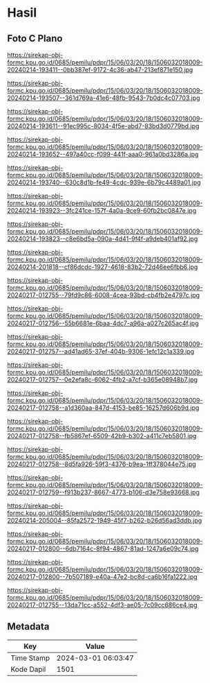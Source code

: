 # Hasil

## Foto C Plano

https://sirekap-obj-formc.kpu.go.id/0685/pemilu/pdpr/15/06/03/20/18/1506032018009-20240214-193411--0bb387ef-9172-4c36-ab47-213ef871e150.jpg

https://sirekap-obj-formc.kpu.go.id/0685/pemilu/pdpr/15/06/03/20/18/1506032018009-20240214-193507--361d769a-41e6-48fb-9543-7b0dc4c07703.jpg

https://sirekap-obj-formc.kpu.go.id/0685/pemilu/pdpr/15/06/03/20/18/1506032018009-20240214-193611--91ec995c-8034-4f5e-abd7-83bd3d0779bd.jpg

https://sirekap-obj-formc.kpu.go.id/0685/pemilu/pdpr/15/06/03/20/18/1506032018009-20240214-193652--497a40cc-f099-441f-aaa0-961a0bd3286a.jpg

https://sirekap-obj-formc.kpu.go.id/0685/pemilu/pdpr/15/06/03/20/18/1506032018009-20240214-193740--630c8d1b-fe49-4cdc-939e-6b79c4489a01.jpg

https://sirekap-obj-formc.kpu.go.id/0685/pemilu/pdpr/15/06/03/20/18/1506032018009-20240214-193923--3fc241ce-157f-4a0a-9ce9-60fb2bc0847e.jpg

https://sirekap-obj-formc.kpu.go.id/0685/pemilu/pdpr/15/06/03/20/18/1506032018009-20240214-193823--c8e6bd5a-090a-4d41-9f4f-a9deb401af92.jpg

https://sirekap-obj-formc.kpu.go.id/0685/pemilu/pdpr/15/06/03/20/18/1506032018009-20240214-201818--cf86dcdc-1927-4618-83b2-72d46ee6fbb6.jpg

https://sirekap-obj-formc.kpu.go.id/0685/pemilu/pdpr/15/06/03/20/18/1506032018009-20240217-012755--79fd9c86-6008-4cea-93bd-cb4fb2e4797c.jpg

https://sirekap-obj-formc.kpu.go.id/0685/pemilu/pdpr/15/06/03/20/18/1506032018009-20240217-012756--55b6681e-6baa-4dc7-a96a-a027c265ac4f.jpg

https://sirekap-obj-formc.kpu.go.id/0685/pemilu/pdpr/15/06/03/20/18/1506032018009-20240217-012757--ad41ad65-37ef-404b-9306-1efc12c1a339.jpg

https://sirekap-obj-formc.kpu.go.id/0685/pemilu/pdpr/15/06/03/20/18/1506032018009-20240217-012757--0e2efa8c-6062-4fb2-a7cf-b365e08948b7.jpg

https://sirekap-obj-formc.kpu.go.id/0685/pemilu/pdpr/15/06/03/20/18/1506032018009-20240217-012758--a1d360aa-847d-4153-be85-16257d606b9d.jpg

https://sirekap-obj-formc.kpu.go.id/0685/pemilu/pdpr/15/06/03/20/18/1506032018009-20240217-012758--fb5867ef-6509-42b9-b302-a411c7eb5801.jpg

https://sirekap-obj-formc.kpu.go.id/0685/pemilu/pdpr/15/06/03/20/18/1506032018009-20240217-012758--8d5fa926-59f3-4376-b9ea-1ff378044e75.jpg

https://sirekap-obj-formc.kpu.go.id/0685/pemilu/pdpr/15/06/03/20/18/1506032018009-20240217-012759--f913b237-8667-4773-b106-d3e758e93668.jpg

https://sirekap-obj-formc.kpu.go.id/0685/pemilu/pdpr/15/06/03/20/18/1506032018009-20240214-205004--85fa2572-1949-45f7-b262-b26d56ad3ddb.jpg

https://sirekap-obj-formc.kpu.go.id/0685/pemilu/pdpr/15/06/03/20/18/1506032018009-20240217-012800--6db7164c-8f94-4867-81ad-1247a6e09c74.jpg

https://sirekap-obj-formc.kpu.go.id/0685/pemilu/pdpr/15/06/03/20/18/1506032018009-20240217-012800--7b507189-e40a-47e2-bc8d-ca6b16fa1222.jpg

https://sirekap-obj-formc.kpu.go.id/0685/pemilu/pdpr/15/06/03/20/18/1506032018009-20240217-012755--13da71cc-a552-4df3-ae05-7c09cc686ce4.jpg


## Metadata

| Key        | Value               |
| ---------- | ------------------- |
| Time Stamp | 2024-03-01 06:03:47 |
| Kode Dapil | 1501                |



